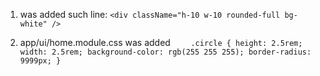1. was added such line:
   `<div className="h-10 w-10 rounded-full bg-white" />`

2. app/ui/home.module.css
   was added
   `     .circle {
    height: 2.5rem;
    width: 2.5rem;
    background-color: rgb(255 255 255);
    border-radius: 9999px;
  }  `
